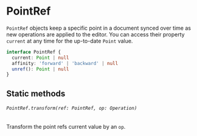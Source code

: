 # PointRef

`PointRef` objects keep a specific point in a document synced over time as new operations are applied to the editor. You can access their property `current` at any time for the up-to-date `Point` value.

```typescript
interface PointRef {
  current: Point | null
  affinity: 'forward' | 'backward' | null
  unref(): Point | null
}
```

## Static methods

###### `PointRef.transform(ref: PointRef, op: Operation)`

Transform the point refs current value by an `op`.
